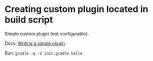 # Creating custom plugin located in build script

Simple custom plugin (not configurable).

Docs: [Writing a simple plugin](https://docs.gradle.org/current/userguide/custom_plugins.html#sec:writing_a_simple_plugin)

Run: `gradle -q -I init.gradle hello`
